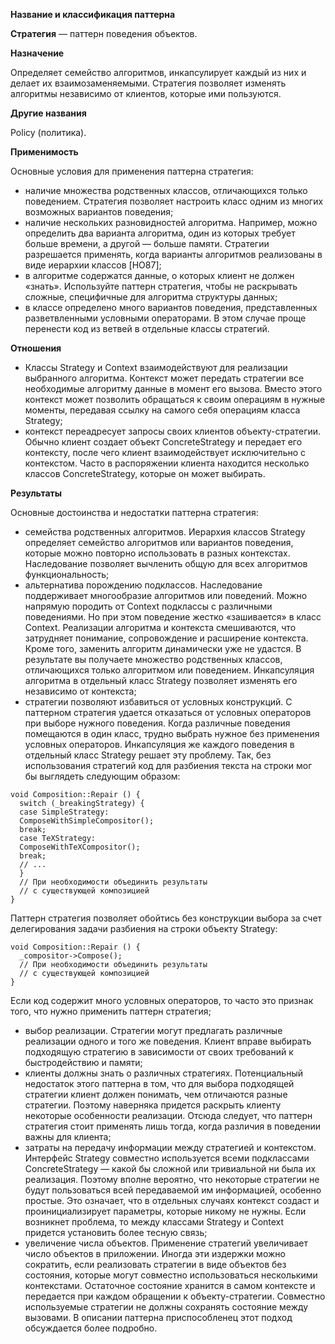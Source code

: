 **Название и классификация паттерна**

**Стратегия** — паттерн поведения объектов.

**Назначение**

Определяет семейство алгоритмов, инкапсулирует каждый из них и делает их взаимозаменяемыми. Стратегия позволяет изменять алгоритмы независимо от клиентов, которые ими пользуются.

**Другие названия**

Policy (политика).

**Применимость**

Основные условия для применения паттерна стратегия:
* наличие множества родственных классов, отличающихся только поведением. Стратегия позволяет настроить класс одним из многих возможных вариантов поведения;
* наличие нескольких разновидностей алгоритма. Например, можно определить два варианта алгоритма, один из которых требует больше времени, а другой — больше памяти. Стратегии разрешается применять, когда варианты алгоритмов реализованы в виде иерархии классов [HO87];
* в алгоритме содержатся данные, о которых клиент не должен «знать». Используйте паттерн стратегия, чтобы не раскрывать сложные, специфичные для алгоритма структуры данных;
* в классе определено много вариантов поведения, представленных разветвленными условными операторами. В этом случае проще перенести код из ветвей в отдельные классы стратегий.

**Отношения**

* Классы Strategy и Context взаимодействуют для реализации выбранного алгоритма. Контекст может передать стратегии все необходимые алгоритму данные в момент его вызова. Вместо этого контекст может позволить обращаться к своим операциям в нужные моменты, передавая ссылку на самого себя операциям класса Strategy;
* контекст переадресует запросы своих клиентов объекту-стратегии. Обычно клиент создает объект ConcreteStrategy и передает его контексту, после чего клиент взаимодействует исключительно с контекстом. Часто в распоряжении клиента находится несколько классов ConcreteStrategy, которые он может выбирать.

**Результаты**

Основные достоинства и недостатки паттерна стратегия:
* семейства родственных алгоритмов. Иерархия классов Strategy определяет семейство алгоритмов или вариантов поведения, которые можно повторно использовать в разных контекстах. Наследование позволяет вычленить общую для всех алгоритмов функциональность;
* альтернатива порождению подклассов. Наследование поддерживает многообразие алгоритмов или поведений. Можно напрямую породить от Context подклассы с различными поведениями. Но при этом поведение
жестко «зашивается» в класс Context. Реализации алгоритма и контекста смешиваются, что затрудняет понимание, сопровождение и расширение контекста. Кроме того, заменить алгоритм динамически уже не удастся. В результате вы получаете множество родственных классов, отличающихся только алгоритмом или поведением. Инкапсуляция алгоритма в отдельный класс Strategy позволяет изменять его независимо от контекста;
* стратегии позволяют избавиться от условных конструкций. С паттерном стратегия удается отказаться от условных операторов при выборе нужного поведения. Когда различные поведения помещаются в один класс, трудно выбрать нужное без применения условных операторов. Инкапсуляция же каждого поведения в отдельный класс Strategy решает эту проблему.
Так, без использования стратегий код для разбиения текста на строки мог бы выглядеть следующим образом:

```
void Composition::Repair () {
  switch (_breakingStrategy) {
  case SimpleStrategy:
  ComposeWithSimpleCompositor();
  break;
  case TeXStrategy:
  ComposeWithTeXCompositor();
  break;
  // ...
  }
  // При необходимости объединить результаты
  // с существующей композицией
}
```

Паттерн стратегия позволяет обойтись без конструкции выбора за счет делегирования задачи разбиения на строки объекту Strategy:

```
void Composition::Repair () {
  _compositor->Compose();
  // При необходимости объединить результаты
  // с существующей композицией
}
```

Если код содержит много условных операторов, то часто это признак того, что нужно применить паттерн стратегия;
* выбор реализации. Стратегии могут предлагать различные реализации одного и того же поведения. Клиент вправе выбирать подходящую стратегию в зависимости от своих требований к быстродействию и памяти;
* клиенты должны знать о различных стратегиях. Потенциальный недостаток этого паттерна в том, что для выбора подходящей стратегии клиент должен понимать, чем отличаются разные стратегии. Поэтому наверняка придется раскрыть клиенту некоторые особенности реализации. Отсюда следует, что паттерн стратегия стоит применять лишь тогда, когда различия в поведении важны для клиента;
* затраты на передачу информации между стратегией и контекстом. Интерфейс Strategy совместно используется всеми подклассами ConcreteStrategy — какой бы сложной или тривиальной ни была их реализация. Поэтому вполне вероятно, что некоторые стратегии не будут пользоваться всей передаваемой им информацией, особенно простые. Это означает, что в отдельных случаях контекст создаст и проинициализирует параметры, которые никому не нужны. Если возникнет проблема, то между классами Strategy и Context придется установить более тесную связь;
* увеличение числа объектов. Применение стратегий увеличивает число объектов в приложении. Иногда эти издержки можно сократить, если реализовать стратегии в виде объектов без состояния, которые могут совместно использоваться несколькими контекстами. Остаточное состояние хранится в самом контексте и передается при каждом обращении к объекту-стратегии. Совместно используемые стратегии не должны сохранять состояние между вызовами. В описании паттерна приспособленец этот подход обсуждается более подробно.
